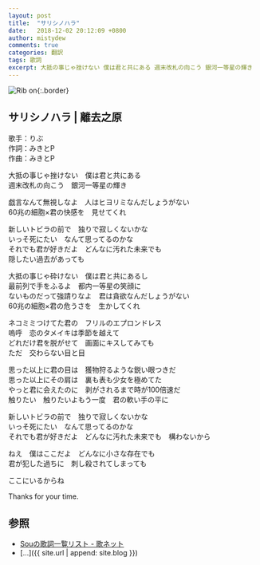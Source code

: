 ```yaml
---
layout: post
title:  "サリシノハラ"
date:   2018-12-02 20:12:09 +0800
author: mistydew
comments: true
categories: 翻訳
tags: 歌詞
excerpt: 大抵の事じゃ挫けない 僕は君と共にある 週末改札の向こう 銀河一等星の輝き
---
```

![Rib on](https://raw.githubusercontent.com/mistydew/misc/master/cover/Rib%20on.jpg){:.border}

## サリシノハラ | 離去之原

歌手：りぶ<br>
作詞：みきとP<br>
作曲：みきとP

大抵の事じゃ挫けない　僕は君と共にある<br>
週末改札の向こう　銀河一等星の輝き

戯言なんて無視しなよ　人はヒヨリミなんだしょうがない<br>
60兆の細胞×君の快感を　見せてくれ

新しいトビラの前で　独りで寂しくないかな<br>
いっそ死にたい　なんて思ってるのかな<br>
それでも君が好きだよ　どんなに汚れた未来でも<br>
隠したい過去があっても

大抵の事じゃ砕けない　僕は君と共にあるし<br>
最前列で手をふるよ　都内一等星の笑顔に<br>
ないものだって強請りなよ　君は貪欲なんだしょうがない<br>
60兆の細胞×君の危うさを　生かしてくれ

ネコミミつけてた君の　フリルのエプロンドレス<br>
嗚呼　恋のタメイキは季節を越えて<br>
どれだけ君を脱がせて　画面にキスしてみても<br>
ただ　交わらない目と目

思った以上に君の目は　獲物狩るような鋭い眼つきだ<br>
思った以上にその肩は　裏も表も少女を極めてた<br>
やっと君に会えたのに　剥がされるまで時が100倍速だ<br>
触りたい　触りたいよもう一度　君の軟い手の平に

新しいトビラの前で　独りで寂しくないかな<br>
いっそ死にたい　なんて思ってるのかな<br>
それでも君が好きだよ　どんなに汚れた未来でも　構わないから

ねえ　僕はここだよ　どんなに小さな存在でも<br>
君が犯した過ちに　刺し殺されてしまっても

ここにいるからね

Thanks for your time.

## 参照
* [Souの歌詞一覧リスト - 歌ネット](https://www.uta-net.com/artist/22207)
* [...]({{ site.url | append: site.blog }})
